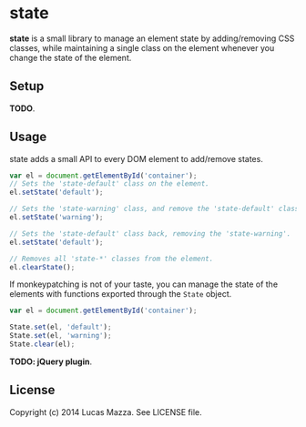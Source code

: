 # state

**state** is a small library to manage an element state by adding/removing
CSS classes, while maintaining a single class on the element whenever you change
the state of the element.

## Setup

**TODO**.

## Usage

state adds a small API to every DOM element to add/remove states.

```js
var el = document.getElementById('container');
// Sets the 'state-default' class on the element.
el.setState('default');

// Sets the 'state-warning' class, and remove the 'state-default' class.
el.setState('warning');

// Sets the 'state-default' class back, removing the 'state-warning'.
el.setState('default');

// Removes all 'state-*' classes from the element.
el.clearState();
```

If monkeypatching is not of your taste, you can manage the state of the elements
with functions exported through the `State` object.

```js
var el = document.getElementById('container');

State.set(el, 'default');
State.set(el, 'warning');
State.clear(el);
```
**TODO: jQuery plugin**.

## License

Copyright (c) 2014 Lucas Mazza. See LICENSE file.
